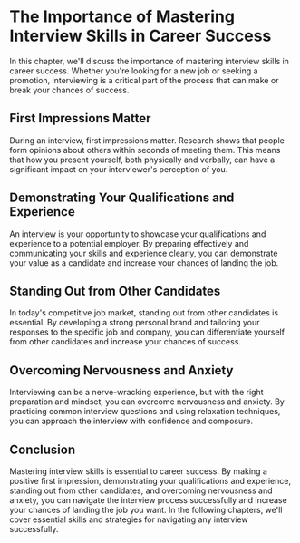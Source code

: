The Importance of Mastering Interview Skills in Career Success
=======================================================================================

In this chapter, we'll discuss the importance of mastering interview skills in career success. Whether you're looking for a new job or seeking a promotion, interviewing is a critical part of the process that can make or break your chances of success.

First Impressions Matter
------------------------

During an interview, first impressions matter. Research shows that people form opinions about others within seconds of meeting them. This means that how you present yourself, both physically and verbally, can have a significant impact on your interviewer's perception of you.

Demonstrating Your Qualifications and Experience
------------------------------------------------

An interview is your opportunity to showcase your qualifications and experience to a potential employer. By preparing effectively and communicating your skills and experience clearly, you can demonstrate your value as a candidate and increase your chances of landing the job.

Standing Out from Other Candidates
----------------------------------

In today's competitive job market, standing out from other candidates is essential. By developing a strong personal brand and tailoring your responses to the specific job and company, you can differentiate yourself from other candidates and increase your chances of success.

Overcoming Nervousness and Anxiety
----------------------------------

Interviewing can be a nerve-wracking experience, but with the right preparation and mindset, you can overcome nervousness and anxiety. By practicing common interview questions and using relaxation techniques, you can approach the interview with confidence and composure.

Conclusion
----------

Mastering interview skills is essential to career success. By making a positive first impression, demonstrating your qualifications and experience, standing out from other candidates, and overcoming nervousness and anxiety, you can navigate the interview process successfully and increase your chances of landing the job you want. In the following chapters, we'll cover essential skills and strategies for navigating any interview successfully.
